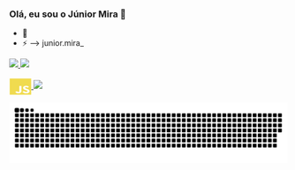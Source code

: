 ### Olá, eu sou o Júnior Mira 👋
- 🌱 
- ⚡ 
--> junior.mira_

<div>
  <a href="https://www.instagram.com/junior.mira_/">
  <img height="180em" src="https://github-readme-stats.vercel.app/api?username=juniormira0&show_icons=true&theme=dark&include_all_commits=true&count_private=true"/>
  <img height="180em" src="https://github-readme-stats.vercel.app/api/top-langs/?username=juniormira0&layout=compact&langs_count=7&theme=dark"/>
</div>
  <div style="display: inline_block"><br>
  <img align="center" alt="Rafa-Js" height="30" width="40" src="https://raw.githubusercontent.com/devicons/devicon/master/icons/javascript/javascript-plain.svg">
  <a href="https://instagram.com/junior.mira_/" target="_blank"><img src="https://img.shields.io/badge/-Instagram-%23E4405F?style=for-the-badge&logo=instagram&logoColor=white" target="_blank"></a> 
  </div>
  
  <div>
    
  ![Snake animation](https://github.com/juniormira0/juniormira0/blob/output/github-contribution-grid-snake.svg)
    
  </div>
